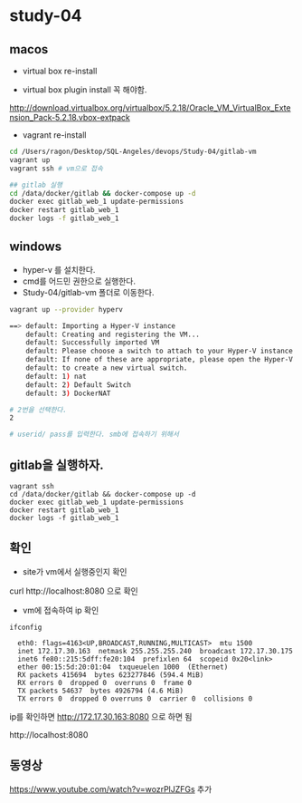 # study-04

## macos

 * virtual box re-install

 * virtual box plugin install 꼭 해야함. 

<http://download.virtualbox.org/virtualbox/5.2.18/Oracle_VM_VirtualBox_Extension_Pack-5.2.18.vbox-extpack>

 * vagrant re-install


```bash
cd /Users/ragon/Desktop/SQL-Angeles/devops/Study-04/gitlab-vm
vagrant up
vagrant ssh # vm으로 접속

## gitlab 실행
cd /data/docker/gitlab && docker-compose up -d 
docker exec gitlab_web_1 update-permissions
docker restart gitlab_web_1
docker logs -f gitlab_web_1
```



## windows

* hyper-v 를 설치한다.
* cmd를 어드민 권한으로 실행한다. 
* Study-04/gitlab-vm 폴더로 이동한다. 

```bash
vagrant up --provider hyperv

==> default: Importing a Hyper-V instance
    default: Creating and registering the VM...
    default: Successfully imported VM
    default: Please choose a switch to attach to your Hyper-V instance.
    default: If none of these are appropriate, please open the Hyper-V manager
    default: to create a new virtual switch.
    default: 1) nat
    default: 2) Default Switch
    default: 3) DockerNAT

# 2번을 선택한다. 
2

# userid/ pass를 입력한다. smb에 접속하기 위해서
```

## gitlab을 실행하자. 

```
vagrant ssh
cd /data/docker/gitlab && docker-compose up -d
docker exec gitlab_web_1 update-permissions
docker restart gitlab_web_1
docker logs -f gitlab_web_1
```

## 확인 
* site가 vm에서 실행중인지 확인

curl http://localhost:8080 으로 확인

* vm에 접속하여 ip 확인 

```
ifconfig

  eth0: flags=4163<UP,BROADCAST,RUNNING,MULTICAST>  mtu 1500
  inet 172.17.30.163  netmask 255.255.255.240  broadcast 172.17.30.175
  inet6 fe80::215:5dff:fe20:104  prefixlen 64  scopeid 0x20<link>
  ether 00:15:5d:20:01:04  txqueuelen 1000  (Ethernet)
  RX packets 415694  bytes 623277846 (594.4 MiB)
  RX errors 0  dropped 0  overruns 0  frame 0
  TX packets 54637  bytes 4926794 (4.6 MiB)
  TX errors 0  dropped 0 overruns 0  carrier 0  collisions 0
```

ip를 확인하면 http://172.17.30.163:8080 으로 하면 됨 


http://localhost:8080

## 동영상 
<https://www.youtube.com/watch?v=wozrPlJZFGs> 추가



